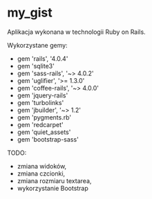 my_gist
=======

Aplikacja wykonana w technologii Ruby on Rails.


Wykorzystane gemy:
- gem 'rails', '4.0.4'
- gem 'sqlite3'
- gem 'sass-rails', '~> 4.0.2'
- gem 'uglifier', '>= 1.3.0'
- gem 'coffee-rails', '~> 4.0.0'
- gem 'jquery-rails'
- gem 'turbolinks'
- gem 'jbuilder', '~> 1.2'
- gem 'pygments.rb'
- gem 'redcarpet'
- gem 'quiet_assets'
- gem 'bootstrap-sass'


TODO:
- zmiana widoków,
- zmiana czcionki,
- zmiana rozmiaru textarea,
- wykorzystanie Bootstrap
